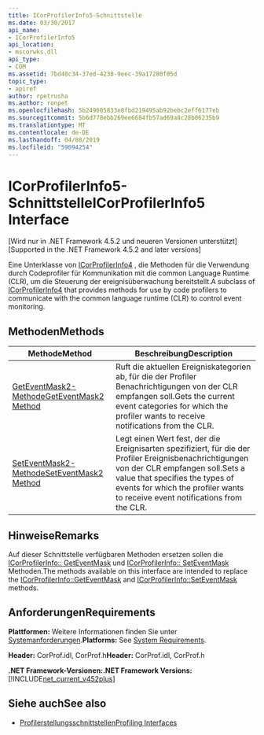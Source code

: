 ```yaml
---
title: ICorProfilerInfo5-Schnittstelle
ms.date: 03/30/2017
api_name:
- ICorProfilerInfo5
api_location:
- mscorwks.dll
api_type:
- COM
ms.assetid: 7bd48c34-37ed-4230-9eec-39a17280f05d
topic_type:
- apiref
author: rpetrusha
ms.author: ronpet
ms.openlocfilehash: 5b249605833e8fbd219495ab92bebc2eff6177eb
ms.sourcegitcommit: 5b6d778ebb269ee6684fb57ad69a8c28b06235b9
ms.translationtype: MT
ms.contentlocale: de-DE
ms.lasthandoff: 04/08/2019
ms.locfileid: "59094254"
---
```

# <a name="icorprofilerinfo5-interface"></a><span data-ttu-id="ce786-102">ICorProfilerInfo5-Schnittstelle</span><span class="sxs-lookup"><span data-stu-id="ce786-102">ICorProfilerInfo5 Interface</span></span>
<span data-ttu-id="ce786-103">[Wird nur in .NET Framework 4.5.2 und neueren Versionen unterstützt]</span><span class="sxs-lookup"><span data-stu-id="ce786-103">[Supported in the .NET Framework 4.5.2 and later versions]</span></span>  
  
 <span data-ttu-id="ce786-104">Eine Unterklasse von [ICorProfilerInfo4](../../../../docs/framework/unmanaged-api/profiling/icorprofilerinfo4-interface.md) , die Methoden für die Verwendung durch Codeprofiler für Kommunikation mit die common Language Runtime (CLR), um die Steuerung der ereignisüberwachung bereitstellt.</span><span class="sxs-lookup"><span data-stu-id="ce786-104">A subclass of [ICorProfilerInfo4](../../../../docs/framework/unmanaged-api/profiling/icorprofilerinfo4-interface.md) that provides methods for use by code profilers to communicate with the common language runtime (CLR) to control event monitoring.</span></span>  
  
## <a name="methods"></a><span data-ttu-id="ce786-105">Methoden</span><span class="sxs-lookup"><span data-stu-id="ce786-105">Methods</span></span>  
  
|<span data-ttu-id="ce786-106">Methode</span><span class="sxs-lookup"><span data-stu-id="ce786-106">Method</span></span>|<span data-ttu-id="ce786-107">Beschreibung</span><span class="sxs-lookup"><span data-stu-id="ce786-107">Description</span></span>|  
|------------|-----------------|  
|[<span data-ttu-id="ce786-108">GetEventMask2-Methode</span><span class="sxs-lookup"><span data-stu-id="ce786-108">GetEventMask2 Method</span></span>](../../../../docs/framework/unmanaged-api/profiling/icorprofilerinfo5-geteventmask2-method.md)|<span data-ttu-id="ce786-109">Ruft die aktuellen Ereigniskategorien ab, für die der Profiler Benachrichtigungen von der CLR empfangen soll.</span><span class="sxs-lookup"><span data-stu-id="ce786-109">Gets the current event categories for which the profiler wants to receive notifications from the CLR.</span></span>|  
|[<span data-ttu-id="ce786-110">SetEventMask2-Methode</span><span class="sxs-lookup"><span data-stu-id="ce786-110">SetEventMask2 Method</span></span>](../../../../docs/framework/unmanaged-api/profiling/icorprofilerinfo5-seteventmask2-method.md)|<span data-ttu-id="ce786-111">Legt einen Wert fest, der die Ereignisarten spezifiziert, für die der Profiler Ereignisbenachrichtigungen von der CLR empfangen soll.</span><span class="sxs-lookup"><span data-stu-id="ce786-111">Sets a value that specifies the types of events for which the profiler wants to receive event notifications from the CLR.</span></span>|  
  
## <a name="remarks"></a><span data-ttu-id="ce786-112">Hinweise</span><span class="sxs-lookup"><span data-stu-id="ce786-112">Remarks</span></span>  
 <span data-ttu-id="ce786-113">Auf dieser Schnittstelle verfügbaren Methoden ersetzen sollen die [ICorProfilerInfo:: GetEventMask](../../../../docs/framework/unmanaged-api/profiling/icorprofilerinfo-geteventmask-method.md) und [ICorProfilerInfo:: SetEventMask](../../../../docs/framework/unmanaged-api/profiling/icorprofilerinfo-seteventmask-method.md) Methoden.</span><span class="sxs-lookup"><span data-stu-id="ce786-113">The methods available on this interface are intended to replace the [ICorProfilerInfo::GetEventMask](../../../../docs/framework/unmanaged-api/profiling/icorprofilerinfo-geteventmask-method.md) and [ICorProfilerInfo::SetEventMask](../../../../docs/framework/unmanaged-api/profiling/icorprofilerinfo-seteventmask-method.md) methods.</span></span>  
  
## <a name="requirements"></a><span data-ttu-id="ce786-114">Anforderungen</span><span class="sxs-lookup"><span data-stu-id="ce786-114">Requirements</span></span>  
 <span data-ttu-id="ce786-115">**Plattformen:** Weitere Informationen finden Sie unter [Systemanforderungen](../../../../docs/framework/get-started/system-requirements.md).</span><span class="sxs-lookup"><span data-stu-id="ce786-115">**Platforms:** See [System Requirements](../../../../docs/framework/get-started/system-requirements.md).</span></span>  
  
 <span data-ttu-id="ce786-116">**Header:** CorProf.idl, CorProf.h</span><span class="sxs-lookup"><span data-stu-id="ce786-116">**Header:** CorProf.idl, CorProf.h</span></span>  
  
 **<span data-ttu-id="ce786-117">.NET Framework-Versionen:</span><span class="sxs-lookup"><span data-stu-id="ce786-117">.NET Framework Versions:</span></span>** [!INCLUDE[net_current_v452plus](../../../../includes/net-current-v452plus-md.md)]  
  
## <a name="see-also"></a><span data-ttu-id="ce786-118">Siehe auch</span><span class="sxs-lookup"><span data-stu-id="ce786-118">See also</span></span>

- [<span data-ttu-id="ce786-119">Profilerstellungsschnittstellen</span><span class="sxs-lookup"><span data-stu-id="ce786-119">Profiling Interfaces</span></span>](../../../../docs/framework/unmanaged-api/profiling/profiling-interfaces.md)
